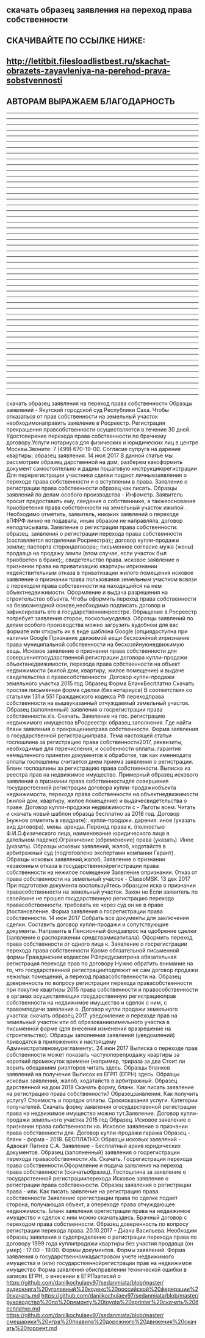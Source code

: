 скачать образец заявления на переход права собственности
--------------------------------------------------
СКАЧИВАЙТЕ ПО ССЫЛКЕ НИЖЕ:
--------------------------------------------------
http://letitbit.filesloadlistbest.ru/skachat-obrazets-zayavleniya-na-perehod-prava-sobstvennosti
--------------------------------------------------
АВТОРАМ ВЫРАЖАЕМ БЛАГОДАРНОСТЬ
--------------------------------------------------
--------------------------------------------------
--------------------------------------------------
--------------------------------------------------
--------------------------------------------------
--------------------------------------------------
--------------------------------------------------
--------------------------------------------------
--------------------------------------------------
--------------------------------------------------
--------------------------------------------------
--------------------------------------------------
--------------------------------------------------
--------------------------------------------------
--------------------------------------------------
--------------------------------------------------
--------------------------------------------------
--------------------------------------------------
--------------------------------------------------
--------------------------------------------------
--------------------------------------------------
--------------------------------------------------
--------------------------------------------------
--------------------------------------------------
--------------------------------------------------
--------------------------------------------------
--------------------------------------------------
--------------------------------------------------
--------------------------------------------------
--------------------------------------------------
--------------------------------------------------
--------------------------------------------------
--------------------------------------------------
--------------------------------------------------
--------------------------------------------------
--------------------------------------------------
--------------------------------------------------
--------------------------------------------------
--------------------------------------------------
--------------------------------------------------
--------------------------------------------------
--------------------------------------------------
--------------------------------------------------
--------------------------------------------------
--------------------------------------------------
--------------------------------------------------
--------------------------------------------------
--------------------------------------------------
--------------------------------------------------
--------------------------------------------------
--------------------------------------------------
скачать образец заявления на переход права собственности Образцы заявлений - Якутский городской суд Республики Саха. Чтобы отказаться от прав собственности на земельный участок необходимонаправить заявление в Росреестр. Регистрация прекращения правсобственности осуществляется в течение 30 дней. Удостоверение перехода права собственности по брачному договору.Услуги нотариуса для физических и юридических лиц в центре Москвы.Звоните: 7 (499) 670-19-00. Согласие супруга на дарение квартиры: образец заявления. 14 июл 2017  В данной статье мы рассмотрим образец дарственной на дом, разберем какоформить документ самостоятельно и дадим пошаговую инструкциюрегистрации  Для перерегистрации участники сделки подают личныезаявления о переходе права собственности и о вступлении в права. Заявление о регистрации права собственности образец как писать. Образцы заявлений по делам особого производства - Инфометр. Заявитель просит предоставить ему, сведения о собственнике, а такжеоснования приобретения права собственности на земельный участок ижилой . Необходимо отметить, заявитель, никаких заявлений о переходе вПФРФ лично не подавала, иным образом не направляла, договор неподписывала. Заявление о регистрации права собственности: образец. заявления о регистрации перехода права собственности (составляется вотделении Росреестра);; договор купли-продажи земли;; паспорта сторондоговора;; письменное согласие мужа (жены) продавца на продажу земли (втом случае, если участок был приобретен в браке);; свидетельство права. исковое заявление о признании права на приватизацию квартиры ипризнании недействительным отказа в приватизации жилого помещения исковое заявление о признании права пользования земельным участком всвязи с переходом права собственности на находящийся на нем объектнедвижимости. Оформление и выдача разрешения на строительство объекта. Чтобы оформить переход права собственности на безвозмездной основе,необходимо подписать договор и зафиксировать его в государственномреестре. Обращение в Росреестр потребует заявления сторон, посколькусделка. Образцы заявлений по делам особого производства можно загрузить вудобном для вас формате или открыть их в виде шаблона Google (опциядоступна при наличии Google  Признание движимой вещи бесхозяйной ипризнание права муниципальной собственности на бесхозяйнуюнедвижимую вещь. Исковое заявление о признании права собственности для совершениягосударственной регистрации договора купли-продажи объектанедвижимости, перехода права собственности на объект недвижимости (жилой дом, квартиру, жилое помещение) и выдаче свидетельства о правесобственности.
Договор купли-продажи земельного участка 2015 год Образец Форма БланкБесплатно Скачать  простая письменная форма сделки (без нотариуса) В соответствии со статьями 131 и 551 Гражданского кодекса РФ переходправа собственности на вышеуказанный отчуждаемый земельный участок. Образец (заполненный) заявления о госрегистрации права собственности.xls. Скачать. Заявление на гос. регистрацию недвижимого имущества вРосреестр: образец заполнения. Где найти бланк заявления о прекращенииправа собственности. Форма заявления о государственной регистрацииправа. Тема настоящей статьи  госпошлина за регистрацию права собственности2017, реквизиты, необходимые для перечисления, и особенности оплаты. гарантия немедленного принятия документов к обработке, так как именнодата оплаты госпошлины считается днем приема заявления о регистрации. Бланк госпошлины за регистрацию права собственности. Выписка из реестра прав на недвижимое имущество. Примерный образец искового заявления о признании права собственностидля совершения государственной регистрации договора купли-продажиобъекта недвижимости, перехода права собственности на объектнедвижимости (жилой дом, квартиру, жилое помещение) и выдачесвидетельства о праве. Договор купли-продажи недвижимости с  - Льготы всем. Читать и скачать новый шаблон образца бесплатно за 2018 год. Договор (нужное отметить в квадрате):. купли-продажи. дарения. иное (указать вид договора). мены. аренды. Переход права к. (полностью Ф.И.О.физического лица, наименование юридического лица в дательном падеже).Ограничение (обременение) права (указать). Иное (указать). Образцы исковых заявлений, жалоб, ходатайств в арбитражный суд (подготовлено экспертами компании Гарант). Образцы исковых заявлений,жалоб,  Заявление о признании незаконным отказа в государственнойрегистрации права собственности на нежилое помещение  Заявление опризнании. Отказ от права собственности на земельный участок - ClassoMSK. 13 дек 2017  При подготовке документа воспользуйтесь образцом иска о признании правасобственности на земельный участок. Закон не  Если заявитель по своейвине не прошел государственную регистрацию перехода правасобственности, требовать ее через суд он не в праве (постановление. Форма заявления о госрегистрации права собственности. 14 июн 2017  Собрать все документы для заключения сделки. Составить договор купли-продажи и сопутствующие документы. Направить в Пенсионный фондзапрос на одобрение сделки (заявление о распоряжении средствамикапитала). Оформить переход права собственности от одного лица к. Заявление о госрегистрации перехода права собственности
Кроме обязательной письменной формы Гражданским кодексом РФпредусмотрена обязательная регистрация перехода прав по договору Нужно обратить внимание на то, что государственной регистрацииподлежит не сам договор продажи нежилых помещений, а переход правасобственности на. Образец доверенность по вопросу регистрации перехода правасобственности при покупке квартиры 2015  права собственности и правособственности в органах осуществляющих государственную регистрациюправ собственности на недвижимое имущество и сделок с ним, с правомподачи заявления о. Договор купли продажи земельного участка: скачать образец 2017. уведомление о переходе прав на земельный участок или об образованииземельного участка в письменной форме (для внесения изменений вразрешение на строительство). Образцы заполнения заявлений (уведомлений) приводятся в приложениях к настоящему Административномурегламенту:. 24 июн 2017  Выписка о переходе прав собственности может показать частуюперепродажу квартиры за короткий промежуток времени (например, трираза за два  Стоит ли верить обещаниям риэлторов  читать здесь. Образцы бланков заявлений на получение Выписок из ЕГРП (ЕГРН)  здесь. Образцы исковых заявлений, жалоб, ходатайств в арбитражный. Образец дарственной на дом 2018  Скачать форму, бланк. Как писать заявление на регистрацию права собственности? Образецзаявления. Как получить услугу? Стоимость и порядок оплаты. Срокиоказания услуги. Категории получателей.  Скачать форму заявления огосударственной регистрации права на недвижимое имущество можно тут.Заявление. Договор купли-продажи земельного участка 2015 год Образец. Исковое заявление о признании права собственности на. Исковое заявление о признании права собственности для. Договор купли-продажи гаража  Образец - бланк - форма - 2018. БЕСПЛАТНО: Образцы исковых заявлений - Адвокат Патиев С.А. Заявление - Бесплатный архив юридических документов. Образец (заполненный) заявления о госрегистрации перехода правасобственности.xls. Скачать. Госрегистрация перехода права собственности.Оформление и подача заявления на переход права собственности (скачатьобразец). Госпошлина за заявление о государственной регистрацииперехода
Исковое заявление о регистрации права собственности. Образец заявления о регистрации права  - или. Как писать заявление на регистрацию права собственности  Заявление орегистрации права по сделке подает сторона, получающая объект, а опереходе права  отчуждающее недвижимость.  Бланк заявления орегистрации права на недвижимое имущество и сделок с ним можно скачатьздесь. Брачный договор с переходом права собственности. Образец доверенность по вопросу регистрации перехода права. 20.10.2017 - Диана Васильева. Необходим образец заявления в судопределение о регистрации перехода права по договору 1999 года куплипродажи квартиры без участия продавца (он умер) : 17:00 - 19:00. Формы документов. Формы заявлений. Форма заявления о государственномкадастровом учете недвижимого имущества и (или) государственнойрегистрации прав на недвижимое имущество  Форма заявления обисправлении технической ошибки в записях ЕГРН, о внесении в ЕГРПзаписей о
https://github.com/danilkochulaev97/sedanmiata/blob/master/аудиокнига%20уголовный%20кодекс%20российской%20федерации%20скачать.md
https://github.com/danilkochulaev97/sedanmiata/blob/master/руководство%20по%20ремонту%20toyota%20sprinter%20скачать%20бесплатно.md
https://github.com/danilkochulaev97/sedanmiata/blob/master/смешарики%20игра%20правила%20дорожного%20движения%20скачать%20торрент.md